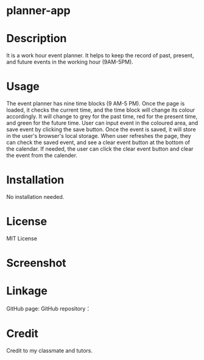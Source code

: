 # planner-app

# Description
It is a work hour event planner. It helps to keep the record of past, present, and future events in the working hour (9AM-5PM).

# Usage
The event planner has nine time blocks (9 AM-5 PM). Once the page is loaded, it checks the current time, and the time block will change its colour accordingly. It will change to grey for the past time, red for the present time, and green for the future time. User can input event in the coloured area, and save event by clicking the save button. Once the event is saved, it will store in the user's browser's local storage. When user refreshes the page, they can check the saved event, and see a clear event button at the bottom of the calendar. If needed, the user can click the clear event button and clear the event from the calender.

# Installation
No installation needed.

# License
MIT License

# Screenshot


# Linkage
GitHub page:
GitHub repository：


# Credit
Credit to my classmate and tutors.